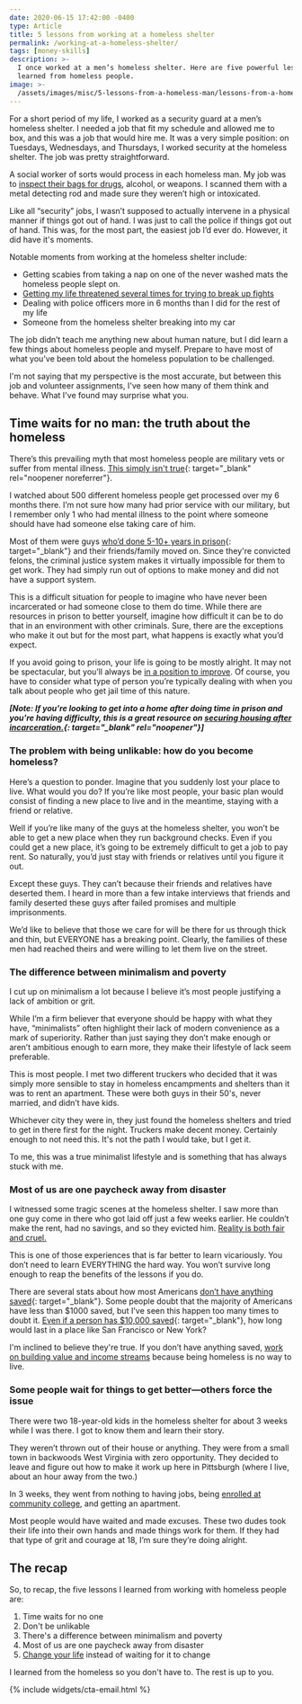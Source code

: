 ```yaml
---
date: 2020-06-15 17:42:00 -0400
type: Article
title: 5 lessons from working at a homeless shelter
permalink: /working-at-a-homeless-shelter/
tags: [money-skills]
description: >-
  I once worked at a men’s homeless shelter. Here are five powerful lessons I
  learned from homeless people.
image: >-
  /assets/images/misc/5-lessons-from-a-homeless-man/lessons-from-a-homeless-man-ed-latimore.jpg
---
```

For a short period of my life, I worked as a security guard at a men’s homeless shelter. I needed a job that fit my schedule and allowed me to box, and this was a job that would hire me. It was a very simple position: on Tuesdays, Wednesdays, and Thursdays, I worked security at the homeless shelter. The job was pretty straightforward.

A social worker of sorts would process in each homeless man. My job was to [inspect their bags for drugs](/crackhead/), alcohol, or weapons. I scanned them with a metal detecting rod and made sure they weren’t high or intoxicated.

Like all “security” jobs, I wasn’t supposed to actually intervene in a physical manner if things got out of hand. I was just to call the police if things got out of hand. This was, for the most part, the easiest job I’d ever do. However, it did have it's moments.

Notable moments from working at the homeless shelter include:

* Getting scabies from taking a nap on one of the never washed mats the homeless people slept on.
* [Getting my life threatened several times for trying to break up fights](/how-to-win-a-street-fight/)
* Dealing with police officers more in 6 months than I did for the rest of my life
* Someone from the homeless shelter breaking into my car

The job didn’t teach me anything new about human nature, but I did learn a few things about homeless people and myself. Prepare to have most of what you've been told about the homeless population to be challenged.

I'm not saying that my perspective is the most accurate, but between this job and volunteer assignments, I've seen how many of them think and behave. What I've found may surprise what you.

## Time waits for no man: the truth about the homeless

There’s this prevailing myth that most homeless people are military vets or suffer from mental illness. [This simply isn't true](https://policyadvice.net/insurance/insights/homelessness-statistics/){: target="_blank" rel="noopener noreferrer"}.

I watched about 500 different homeless people get processed over my 6 months there. I’m not sure how many had prior service with our military, but I remember only 1 who had mental illness to the point where someone should have had someone else taking care of him.

Most of them were guys [who’d done 5-10+ years in prison](https://www.prisonpolicy.org/reports/housing.html){: target="_blank"} and their friends/family moved on. Since they're convicted felons, the criminal justice system makes it virtually impossible for them to get work. They had simply run out of options to make money and did not have a support system.

This is a difficult situation for people to imagine who have never been incarcerated or had someone close to them do time. While there are resources in prison to better yourself, imagine how difficult it can be to do that in an environment with other criminals. Sure, there are the exceptions who make it out but for the most part, what happens is exactly what you’d expect.

If you avoid going to prison, your life is going to be mostly alright. It may not be spectacular, but you’ll always be [in a position to improve](/personal-freedom/). Of course, you have to consider what type of person you’re typically dealing with when you talk about people who get jail time of this nature.

***\[Note: If you're looking to get into a home after doing time in prison and you're having difficulty, this is a great resource on [securing housing after incarceration.](https://www.bankrate.com/insurance/homeowners-insurance/secure-housing-after-incarceration/&#41;){: target="_blank" rel="noopener"}\]***

### The problem with being unlikable: how do you become homeless?

Here’s a question to ponder. Imagine that you suddenly lost your place to live. What would you do? If you’re like most people, your basic plan would consist of finding a new place to live and in the meantime, staying with a friend or relative.

Well if you’re like many of the guys at the homeless shelter, you won’t be able to get a new place when they run background checks. Even if you could get a new place, it’s going to be extremely difficult to get a job to pay rent. So naturally, you’d just stay with friends or relatives until you figure it out.

Except these guys. They can’t because their friends and relatives have deserted them. I heard in more than a few intake interviews that friends and family deserted these guys after failed promises and multiple imprisonments.

We’d like to believe that those we care for will be there for us through thick and thin, but EVERYONE has a breaking point. Clearly, the families of these men had reached theirs and were willing to let them live on the street.

### The difference between minimalism and poverty

I cut up on minimalism a lot because I believe it’s most people justifying a lack of ambition or grit.

While I’m a firm believer that everyone should be happy with what they have, “minimalists” often ​highlight​ their lack of modern convenience as a mark of superiority. Rather than just saying they don’t make enough or aren’t ambitious enough to earn more, they make their lifestyle of lack seem preferable.

This is most people. I met two different truckers who decided that it was simply more sensible to stay in homeless encampments and shelters than it was to rent an apartment. These were both guys in their 50's, never married, and didn’t have kids.

Whichever city they were in, they just found the homeless shelters and tried to get in there first for the night. Truckers make decent money. Certainly enough to not need this. It's not the path I would take, but I get it.

To me, this was a true minimalist lifestyle and is something that has always stuck with me.

### Most of us are one paycheck away from disaster

I witnessed some tragic scenes at the homeless shelter. I saw more than one guy come in there who got laid off just a few weeks earlier. He couldn’t make the rent, had no savings, and so they evicted him. [Reality is both fair and cruel.](/life-isnt-fair/)

This is one of those experiences that is far better to learn vicariously. You don’t need to learn EVERYTHING the hard way. You won’t survive long enough to reap the benefits of the lessons if you do.

There are several stats about how most Americans [don’t have anything saved](https://www.cnbc.com/2019/01/23/most-americans-dont-have-the-savings-to-cover-a-1000-emergency.html){: target="_blank"}. Some people doubt that the majority of Americans have less than $1000 saved, but I've seen this happen too many times to doubt it. [Even if a person has $10,000 saved](https://www.cnbc.com/2018/09/27/heres-how-much-money-americans-have-in-savings-at-every-income-level.html#:~:text=The%20average%20American%20household%20has,American%20household%20has%20only%20%2411%2C700.){: target="_blank"}, how long would last in a place like San Francisco or New York?

I'm inclined to believe they're true. If you don’t have anything saved, [work on building value and income streams](/stop-being-poor/) because being homeless is no way to live.

### Some people wait for things to get better—others force the issue

There were two ​18-year-old kids in the homeless shelter for about 3 weeks while I was there. I got to know them and learn their story.

They weren’t thrown out of their house or anything. They were from a small town in backwoods West Virginia with zero opportunity. They decided to leave and figure out how to make it work up here in Pittsburgh (where I live, about an hour away from the two.)

In 3 weeks, they went from nothing to having jobs, being [enrolled at community college](/4-reasons-why-you-shouldnt-go-to-college/), and getting an apartment.

Most people would have waited and made excuses. These two dudes took their life into their own hands and made things work for them. If they had that type of grit and courage at 18, I’m sure they’re doing alright.

## The recap

So, to recap, the five lessons I learned from working with homeless people are:

1. Time waits for no one
2. Don't be unlikable
3. There's a difference between minimalism and poverty
4. Most of us are one paycheck away from disaster
5. [Change your life](https://edlatimore.com/change-your-life/) instead of waiting for it to change

I learned from the homeless so you don't have to. The rest is up to you.

{% include widgets/cta-email.html %}

